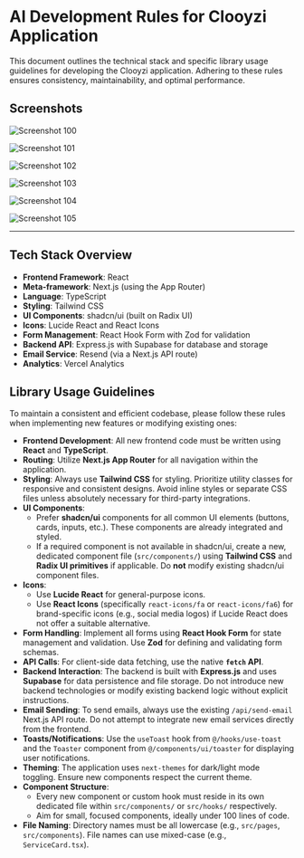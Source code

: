 # AI Development Rules for Clooyzi Application

This document outlines the technical stack and specific library usage guidelines for developing the Clooyzi application. Adhering to these rules ensures consistency, maintainability, and optimal performance.

## Screenshots  

![Screenshot 100](./public/clooyzi100.png)  


![Screenshot 101](./public/clooyzi101.png)  


![Screenshot 102](./public/clooyzi102.png)  


![Screenshot 103](./public/clooyzi103.png)  


![Screenshot 104](./public/clooyzi104.png)  


![Screenshot 105](./public/Clooyzi105.png)  

---

## Tech Stack Overview

*   **Frontend Framework**: React
*   **Meta-framework**: Next.js (using the App Router)
*   **Language**: TypeScript
*   **Styling**: Tailwind CSS
*   **UI Components**: shadcn/ui (built on Radix UI)
*   **Icons**: Lucide React and React Icons
*   **Form Management**: React Hook Form with Zod for validation
*   **Backend API**: Express.js with Supabase for database and storage
*   **Email Service**: Resend (via a Next.js API route)
*   **Analytics**: Vercel Analytics

## Library Usage Guidelines

To maintain a consistent and efficient codebase, please follow these rules when implementing new features or modifying existing ones:

*   **Frontend Development**: All new frontend code must be written using **React** and **TypeScript**.
*   **Routing**: Utilize **Next.js App Router** for all navigation within the application.
*   **Styling**: Always use **Tailwind CSS** for styling. Prioritize utility classes for responsive and consistent designs. Avoid inline styles or separate CSS files unless absolutely necessary for third-party integrations.
*   **UI Components**:
    *   Prefer **shadcn/ui** components for all common UI elements (buttons, cards, inputs, etc.). These components are already integrated and styled.
    *   If a required component is not available in shadcn/ui, create a new, dedicated component file (`src/components/`) using **Tailwind CSS** and **Radix UI primitives** if applicable. Do **not** modify existing shadcn/ui component files.
*   **Icons**:
    *   Use **Lucide React** for general-purpose icons.
    *   Use **React Icons** (specifically `react-icons/fa` or `react-icons/fa6`) for brand-specific icons (e.g., social media logos) if Lucide React does not offer a suitable alternative.
*   **Form Handling**: Implement all forms using **React Hook Form** for state management and validation. Use **Zod** for defining and validating form schemas.
*   **API Calls**: For client-side data fetching, use the native **`fetch` API**.
*   **Backend Interaction**: The backend is built with **Express.js** and uses **Supabase** for data persistence and file storage. Do not introduce new backend technologies or modify existing backend logic without explicit instructions.
*   **Email Sending**: To send emails, always use the existing `/api/send-email` Next.js API route. Do not attempt to integrate new email services directly from the frontend.
*   **Toasts/Notifications**: Use the `useToast` hook from `@/hooks/use-toast` and the `Toaster` component from `@/components/ui/toaster` for displaying user notifications.
*   **Theming**: The application uses `next-themes` for dark/light mode toggling. Ensure new components respect the current theme.
*   **Component Structure**:
    *   Every new component or custom hook must reside in its own dedicated file within `src/components/` or `src/hooks/` respectively.
    *   Aim for small, focused components, ideally under 100 lines of code.
*   **File Naming**: Directory names must be all lowercase (e.g., `src/pages`, `src/components`). File names can use mixed-case (e.g., `ServiceCard.tsx`).